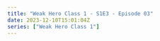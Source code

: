 ```yaml
---
title: "Weak Hero Class 1 - S1E3 - Episode 03"
date: 2023-12-10T15:01:04Z
series: ["Weak Hero Class 1"]
---
```



<mux-player stream-type="on-demand"
  src="https://kp3d-my.sharepoint.com/personal/ryoo_kp3d_onmicrosoft_com/_layouts/15/download.aspx?share=EXQrNwntrP1OiZjOzQ558Y4BcY4K-s1wTEr349LIZnQzuA" prefer-playback="mse" controls>
  </mux-player>
  
  
  <script src="https://cdn.jsdelivr.net/npm/@mux/mux-player"></script>
  
 <script type="application/ld+json">
 {
  "@context": "https://schema.org/",
  "@type": "VideoObject",
  "name": "Weak Hero Class 1 - S1E3 - Episode 03",
  "contentUrl": "https://stream.mux.com/dAa5oU42pbqFRpAI4pVFBAGYzidKmh5ifv015DfG6pt4.m3u8",
  "thumbnailUrl": "https://www.themoviedb.org/t/p/original/aGuBIB79vDDQKcsQUIF5fa5P07b.jpg?width=314&fit_mode=preserve&time=25",
  "uploadDate": "2023-12-10T15:01:04Z",
}

</script>